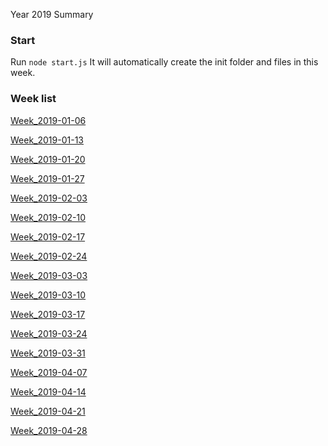 Year 2019 Summary

### Start
Run ```node start.js``` It will automatically create the init folder and files in this week.

### Week list

[Week_2019-01-06](https://github.com/RogerZZZZZ/ARTS/blob/master/Year_2019/Week_2019-01-06)

[Week_2019-01-13](https://github.com/RogerZZZZZ/ARTS/blob/master/Year_2019/Week_2019-01-13)

[Week_2019-01-20](https://github.com/RogerZZZZZ/ARTS/blob/master/Year_2019/Week_2019-01-20)

[Week_2019-01-27](https://github.com/RogerZZZZZ/ARTS/blob/master/Year_2019/Week_2019-01-27)

[Week_2019-02-03](https://github.com/RogerZZZZZ/ARTS/blob/master/Year_2019/Week_2019-02-03)

[Week_2019-02-10](https://github.com/RogerZZZZZ/ARTS/blob/master/Year_2019/Week_2019-02-10)

[Week_2019-02-17](https://github.com/RogerZZZZZ/ARTS/blob/master/Year_2019/Week_2019-02-17)

[Week_2019-02-24](https://github.com/RogerZZZZZ/ARTS/blob/master/Year_2019/Week_2019-02-24)

[Week_2019-03-03](https://github.com/RogerZZZZZ/ARTS/blob/master/Year_2019/Week_2019-03-03)

[Week_2019-03-10](https://github.com/RogerZZZZZ/ARTS/blob/master/Year_2019/Week_2019-03-10)

[Week_2019-03-17](https://github.com/RogerZZZZZ/ARTS/blob/master/Year_2019/Week_2019-03-17)

[Week_2019-03-24](https://github.com/RogerZZZZZ/ARTS/blob/master/Year_2019/Week_2019-03-24)

[Week_2019-03-31](https://github.com/RogerZZZZZ/ARTS/blob/master/Year_2019/Week_2019-03-31)

[Week_2019-04-07](https://github.com/RogerZZZZZ/ARTS/blob/master/Year_2019/Week_2019-04-07)

[Week_2019-04-14](https://github.com/RogerZZZZZ/ARTS/blob/master/Year_2019/Week_2019-04-14)

[Week_2019-04-21](https://github.com/RogerZZZZZ/ARTS/blob/master/Year_2019/Week_2019-04-21)

[Week_2019-04-28](https://github.com/RogerZZZZZ/ARTS/blob/master/Year_2019/Week_2019-04-28)